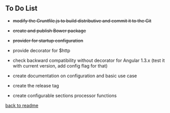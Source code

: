 ## To Do List
- ~~modify the Gruntfile.js to build distributive and commit it to the Git~~
- ~~create and publish Bower package~~
- ~~provider for startup configuration~~
- provide decorator for $http 
- check backward compatibility without decorator for Angular 1.3.x (test it with current version, add config flag for that)
- create documentation on configuration and basic use case
- create the release tag

- create configurable sections processor functions

[back to readme](README.md)
